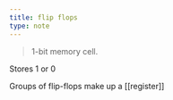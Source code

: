 ```yaml
---
title: flip flops
type: note
---
```


> 1-bit memory cell.

Stores 1 or 0

Groups of flip-flops make up a [[register]]
